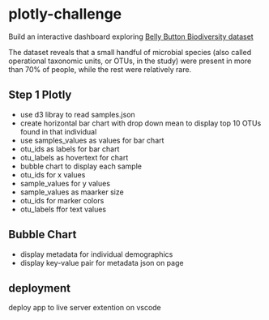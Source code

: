 # plotly-challenge
Build an interactive dashboard exploring [Belly Button Biodiversity dataset](http://robdunnlab.com/projects/belly-button-biodiversity/)

The dataset reveals that a small handful of microbial species (also called operational taxonomic units, or OTUs, in the study) were present in more than 70% of people, while the rest were relatively rare.

## Step 1 Plotly
* use d3 libray to read samples.json
* create horizontal bar chart with drop down mean to display top 10 OTUs found in that individual
* use samples_values as values for bar chart
* otu_ids as labels for bar chart
* otu_labels as hovertext for chart
* bubble chart to display each sample
* otu_ids for x values
* sample_values for y values
* sample_values as maarker size
* otu_ids for marker colors
* otu_labels ffor text values
## Bubble Chart
* display metadata for individual demographics
* display key-value pair for metadata json on page
## deployment 
deploy app to live server extention on vscode
